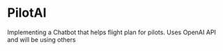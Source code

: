 # PilotAI
Implementing a Chatbot that helps flight plan for pilots. Uses OpenAI API and will be using others
